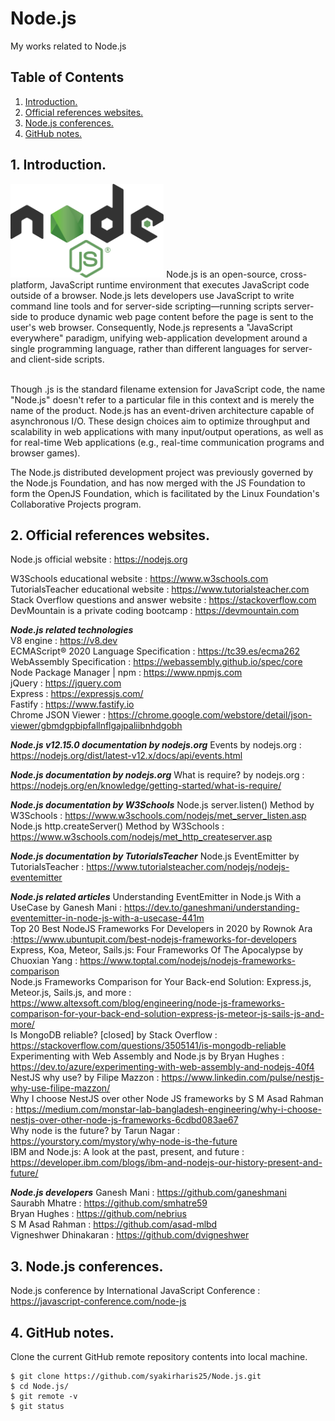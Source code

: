 # Node.js
My works related to Node.js

## Table of Contents
1. [Introduction.](#introduction)
2. [Official references websites.](#references)
3. [Node.js conferences.](#conferences)
4. [GitHub notes.](#github)

<a name="introduction"></a>
## 1. Introduction.
<img src="nodejs.png" height="150"> 
Node.js is an open-source, cross-platform, JavaScript runtime environment that executes JavaScript code outside of a browser. Node.js lets developers use JavaScript to write command line tools and for server-side scripting—running scripts server-side to produce dynamic web page content before the page is sent to the user's web browser. Consequently, Node.js represents a "JavaScript everywhere" paradigm, unifying web-application development around a single programming language, rather than different languages for server- and client-side scripts. <br /><br />

Though .js is the standard filename extension for JavaScript code, the name "Node.js" doesn't refer to a particular file in this context and is merely the name of the product. Node.js has an event-driven architecture capable of asynchronous I/O. These design choices aim to optimize throughput and scalability in web applications with many input/output operations, as well as for real-time Web applications (e.g., real-time communication programs and browser games). <br />

The Node.js distributed development project was previously governed by the Node.js Foundation, and has now merged with the JS Foundation to form the OpenJS Foundation, which is facilitated by the Linux Foundation's Collaborative Projects program.

<a name="references"></a>
## 2. Official references websites. <br />
Node.js official website : https://nodejs.org <br />

W3Schools educational website : https://www.w3schools.com <br />
TutorialsTeacher educational website : https://www.tutorialsteacher.com <br />
Stack Overflow questions and answer website : https://stackoverflow.com <br />
DevMountain is a private coding bootcamp : https://devmountain.com <br />

**_Node.js related technologies_** <br />
V8 engine : https://v8.dev <br />
ECMAScript® 2020 Language Specification : https://tc39.es/ecma262 <br />
WebAssembly Specification : https://webassembly.github.io/spec/core <br />
Node Package Manager | npm : https://www.npmjs.com <br />
jQuery : https://jquery.com <br />
Express : https://expressjs.com/ <br />
Fastify : https://www.fastify.io <br />
Chrome JSON Viewer : https://chrome.google.com/webstore/detail/json-viewer/gbmdgpbipfallnflgajpaliibnhdgobh <br />

**_Node.js v12.15.0 documentation by nodejs.org_**
Events by nodejs.org : https://nodejs.org/dist/latest-v12.x/docs/api/events.html <br />

**_Node.js documentation by nodejs.org_**
What is require? by nodejs.org : https://nodejs.org/en/knowledge/getting-started/what-is-require/ <br />

**_Node.js documentation by W3Schools_**
Node.js server.listen() Method by W3Schools : https://www.w3schools.com/nodejs/met_server_listen.asp <br />
Node.js http.createServer() Method by W3Schools : https://www.w3schools.com/nodejs/met_http_createserver.asp <br />

**_Node.js documentation by TutorialsTeacher_**
Node.js EventEmitter by TutorialsTeacher : https://www.tutorialsteacher.com/nodejs/nodejs-eventemitter <br />

**_Node.js related articles_**
Understanding EventEmitter in Node.js With a UseCase by Ganesh Mani : https://dev.to/ganeshmani/understanding-eventemitter-in-node-js-with-a-usecase-441m <br />
Top 20 Best NodeJS Frameworks For Developers in 2020 by Rownok Ara :https://www.ubuntupit.com/best-nodejs-frameworks-for-developers <br />
Express, Koa, Meteor, Sails.js: Four Frameworks Of The Apocalypse by Chuoxian Yang : https://www.toptal.com/nodejs/nodejs-frameworks-comparison <br />
Node.js Frameworks Comparison for Your Back-end Solution: Express.js, Meteor.js, Sails.js, and more : https://www.altexsoft.com/blog/engineering/node-js-frameworks-comparison-for-your-back-end-solution-express-js-meteor-js-sails-js-and-more/ <br />
Is MongoDB reliable? [closed] by Stack Overflow : https://stackoverflow.com/questions/3505141/is-mongodb-reliable <br />
Experimenting with Web Assembly and Node.js by Bryan Hughes : https://dev.to/azure/experimenting-with-web-assembly-and-nodejs-40f4 <br />
NestJS why use? by Filipe Mazzon : https://www.linkedin.com/pulse/nestjs-why-use-filipe-mazzon/ <br />
Why I choose NestJS over other Node JS frameworks by S M Asad Rahman
 : https://medium.com/monstar-lab-bangladesh-engineering/why-i-choose-nestjs-over-other-node-js-frameworks-6cdbd083ae67 <br />
Why node is the future? by Tarun Nagar : https://yourstory.com/mystory/why-node-is-the-future <br />
IBM and Node.js: A look at the past, present, and future : https://developer.ibm.com/blogs/ibm-and-nodejs-our-history-present-and-future/ <br />

**_Node.js developers_**
Ganesh Mani : https://github.com/ganeshmani <br />
Saurabh Mhatre : https://github.com/smhatre59 <br />
Bryan Hughes : https://github.com/nebrius <br />
S M Asad Rahman : https://github.com/asad-mlbd <br />
Vigneshwer Dhinakaran : https://github.com/dvigneshwer <br />

<a name="conferences"></a>
## 3. Node.js conferences.
Node.js conference by International JavaScript Conference : https://javascript-conference.com/node-js <br />

<a name="github"></a>
## 4. GitHub notes.
Clone the current GitHub remote repository contents into local machine.
```
$ git clone https://github.com/syakirharis25/Node.js.git
$ cd Node.js/
$ git remote -v
$ git status
